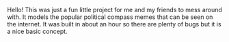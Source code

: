 Hello! This was just a fun little project for me and my friends to mess around with. It models the popular political compass memes that can be seen on the internet. It was built in about an hour so there are plenty of bugs but it is a nice basic concept.
